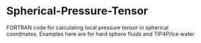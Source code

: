 # Spherical-Pressure-Tensor
FORTRAN code for calculating local pressure tensor in spherical coordinates. Examples here are for hard sphere fluids and TIP4P/Ice water 
